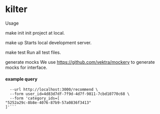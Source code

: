 # kilter

Usage

make init
init project at local.

make up
Starts local development server.

make test
Run all test files.

generate mocks
We use https://github.com/vektra/mockery to generate mocks for interface.
#### example query

```curl --request GET \
  --url http://localhost:3000/recommend \
  --form user_id=4d83d7df-7f9d-4d7f-9811-7cbd10770c68 \
  --form 'category_ids=[
"5252a29c-8b8e-4076-87b9-57a0836f3413"
]'```

